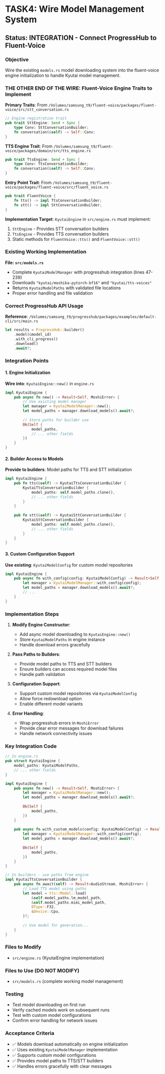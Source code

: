# TASK4: Wire Model Management System

## Status: INTEGRATION - Connect ProgressHub to Fluent-Voice

### Objective
Wire the existing `models.rs` model downloading system into the fluent-voice engine initialization to handle Kyutai model management.

### THE OTHER END OF THE WIRE: Fluent-Voice Engine Traits to Implement

**Primary Traits**: From `/Volumes/samsung_t9/fluent-voice/packages/fluent-voice/src/stt_conversation.rs`

```rust
// Engine registration trait
pub trait SttEngine: Send + Sync {
    type Conv: SttConversationBuilder;
    fn conversation(&self) -> Self::Conv;
}
```

**TTS Engine Trait**: From `/Volumes/samsung_t9/fluent-voice/packages/domain/src/tts_engine.rs`

```rust
pub trait TtsEngine: Send + Sync {
    type Conv: TtsConversationBuilder;
    fn conversation(&self) -> Self::Conv;
}
```

**Entry Point Trait**: From `/Volumes/samsung_t9/fluent-voice/packages/fluent-voice/src/fluent_voice.rs`

```rust
pub trait FluentVoice {
    fn tts() -> impl TtsConversationBuilder;
    fn stt() -> impl SttConversationBuilder;
}
```

**Implementation Target**: `KyutaiEngine` in `src/engine.rs` must implement:
1. `SttEngine` - Provides STT conversation builders
2. `TtsEngine` - Provides TTS conversation builders  
3. Static methods for `FluentVoice::tts()` and `FluentVoice::stt()`

### Existing Working Implementation
**File: `src/models.rs`**
- Complete `KyutaiModelManager` with progresshub integration (lines 47-239)
- Downloads `"kyutai/moshika-pytorch-bf16"` and `"kyutai/tts-voices"`
- Returns `KyutaiModelPaths` with validated file locations
- Proper error handling and file validation

### Correct ProgressHub API Usage
**Reference**: `/Volumes/samsung_t9/progresshub/packages/examples/default-cli/src/main.rs`
```rust
let results = ProgressHub::builder()
    .model(&model_id)
    .with_cli_progress()
    .download()
    .await?;
```

### Integration Points

#### 1. Engine Initialization
**Wire into**: `KyutaiEngine::new()` in `engine.rs`
```rust
impl KyutaiEngine {
    pub async fn new() -> Result<Self, MoshiError> {
        // Use existing model manager
        let manager = KyutaiModelManager::new();
        let model_paths = manager.download_models().await?;
        
        // Store paths for builder use
        Ok(Self {
            model_paths,
            // ... other fields
        })
    }
}
```

#### 2. Builder Access to Models
**Provide to builders**: Model paths for TTS and STT initialization
```rust
impl KyutaiEngine {
    pub fn tts(&self) -> KyutaiTtsConversationBuilder {
        KyutaiTtsConversationBuilder {
            model_paths: self.model_paths.clone(),
            // ... other fields
        }
    }
    
    pub fn stt(&self) -> KyutaiSttConversationBuilder {
        KyutaiSttConversationBuilder {
            model_paths: self.model_paths.clone(),
            // ... other fields
        }
    }
}
```

#### 3. Custom Configuration Support
**Use existing**: `KyutaiModelConfig` for custom model repositories
```rust
impl KyutaiEngine {
    pub async fn with_config(config: KyutaiModelConfig) -> Result<Self, MoshiError> {
        let manager = KyutaiModelManager::with_config(config);
        let model_paths = manager.download_models().await?;
        // ...
    }
}
```

### Implementation Steps

1. **Modify Engine Constructor**:
   - Add async model downloading to `KyutaiEngine::new()`
   - Store `KyutaiModelPaths` in engine instance
   - Handle download errors gracefully

2. **Pass Paths to Builders**:
   - Provide model paths to TTS and STT builders
   - Ensure builders can access required model files
   - Handle path validation

3. **Configuration Support**:
   - Support custom model repositories via `KyutaiModelConfig`
   - Allow force redownload option
   - Enable different model variants

4. **Error Handling**:
   - Wrap progresshub errors in `MoshiError`
   - Provide clear error messages for download failures
   - Handle network connectivity issues

### Key Integration Code

```rust
// In engine.rs
pub struct KyutaiEngine {
    model_paths: KyutaiModelPaths,
    // ... other fields
}

impl KyutaiEngine {
    pub async fn new() -> Result<Self, MoshiError> {
        let manager = KyutaiModelManager::new();
        let model_paths = manager.download_models().await?;
        
        Ok(Self {
            model_paths,
        })
    }
    
    pub async fn with_custom_models(config: KyutaiModelConfig) -> Result<Self, MoshiError> {
        let manager = KyutaiModelManager::with_config(config);
        let model_paths = manager.download_models().await?;
        
        Ok(Self {
            model_paths,
        })
    }
}

// In builders - use paths from engine
impl KyutaiTtsConversationBuilder {
    pub async fn await(self) -> Result<AudioStream, MoshiError> {
        // Load TTS model using paths
        let model = tts::Model::load(
            &self.model_paths.lm_model_path,
            &self.model_paths.mimi_model_path,
            DType::F32,
            &Device::Cpu,
        )?;
        
        // Use model for generation...
    }
}
```

### Files to Modify
- `src/engine.rs` (KyutaiEngine implementation)

### Files to Use (DO NOT MODIFY)
- `src/models.rs` (complete working model management)

### Testing
- Test model downloading on first run
- Verify cached models work on subsequent runs
- Test with custom model configurations
- Confirm error handling for network issues

### Acceptance Criteria
- ✅ Models download automatically on engine initialization
- ✅ Uses existing `KyutaiModelManager` implementation
- ✅ Supports custom model configurations
- ✅ Provides model paths to TTS/STT builders
- ✅ Handles errors gracefully with clear messages